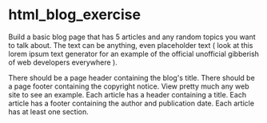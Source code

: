 # html_blog_exercise

Build a basic blog page that has 5 articles and any random topics you want to talk about. The text can be anything, even placeholder text ( look at this lorem ipsum text generator for an example of the official unofficial gibberish of web developers everywhere ).

There should be a page header containing the blog's title.
There should be a page footer containing the copyright notice. View pretty much any web site to see an example.
Each article has a header containing a title.
Each article has a footer containing the author and publication date.
Each article has at least one section.
